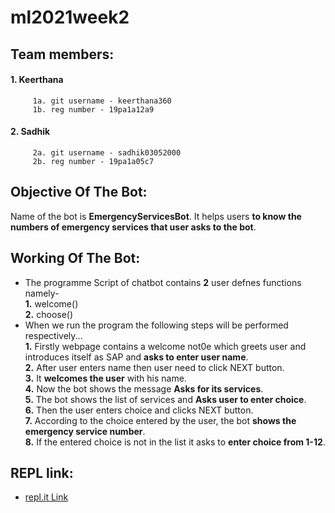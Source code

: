 # ml2021week2
## Team members:<br />
  #### 1. Keerthana<br />
         1a. git username - keerthana360
         1b. reg number - 19pa1a12a9
  #### 2. Sadhik<br />
         2a. git username - sadhik03052000
         2b. reg number - 19pa1a05c7
## Objective Of The Bot:<br />
Name of the bot is **EmergencyServicesBot**. It helps users **to know the numbers of emergency services that user asks to the bot**.<br />
## Working Of The Bot:
* The programme Script of chatbot contains **2** user defnes functions namely-<br />
              **1.** welcome()<br />
              **2.** choose()<br />
* When we run the program the following steps will be performed respectively...<br />
           **1.** Firstly webpage contains a welcome not0e which greets user and introduces itself as SAP and **asks to enter user name**.<br />
           **2.** After user enters name then user need to click NEXT button.<br />
           **3.** It **welcomes the user** with his name.<br />
           **4.** Now the bot shows the message **Asks for its services**.<br />
           **5.** The bot shows the list of services and **Asks user to enter choice**.<br />
           **6.** Then the user enters choice and clicks NEXT button.<br />
           **7.** According to the choice entered by the user, the bot **shows the emergency service number**.<br />
           **8.** If the entered choice is not in the list it asks to **enter choice from 1-12**.<br />
## REPL link:
* [repl.it Link](https://repl.it/@sadhik03052000/StableBeneficialBackground#index.html)<br />

